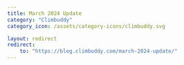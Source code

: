 ```yaml
---
title: March 2024 Update
category: "Climbuddy"
category_icon: /assets/category-icons/climbuddy.svg

layout: redirect
redirect:
    to: "https://blog.climbuddy.com/march-2024-update/"
---
```

